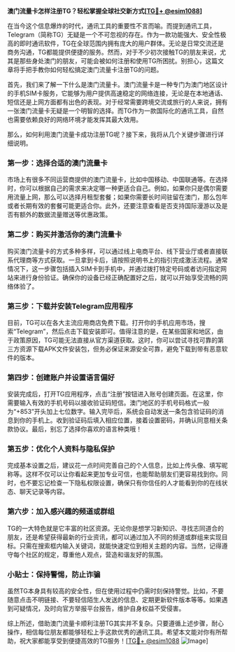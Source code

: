 **澳门流量卡怎样注册TG？轻松掌握全球社交新方式[[TG💪+ @esim1088](https://t.me/s/esim1088)]**

在当今这个信息爆炸的时代，通讯工具的重要性不言而喻。而提到通讯工具，Telegram（简称TG）无疑是一个不可忽视的存在。作为一款功能强大、安全性极高的即时通讯软件，TG在全球范围内拥有庞大的用户群体。无论是日常交流还是商务沟通，TG都能提供便捷的服务。然而，对于不少初次接触TG的朋友来说，尤其是那些身处澳门的朋友，可能会被如何注册和使用TG所困扰。别担心，这篇文章将手把手教你如何轻松搞定澳门流量卡注册TG的问题。

首先，我们来了解一下什么是澳门流量卡。澳门流量卡是一种专门为澳门地区设计的手机SIM卡服务，它能够为用户提供高速稳定的网络连接，无论是在本地通话、短信还是上网方面都有出色的表现。对于经常需要跨境交流或旅行的人来说，拥有一张澳门流量卡无疑是一个明智的选择。而TG作为一款国际化的通讯工具，自然也需要依赖良好的网络环境才能发挥其最大效用。

那么，如何利用澳门流量卡成功注册TG呢？接下来，我将从几个关键步骤进行详细说明。

### 第一步：选择合适的澳门流量卡

市场上有很多不同运营商提供的澳门流量卡，比如中国移动、中国联通等。在选择时，你可以根据自己的需求来决定哪一种更适合自己。例如，如果你只是偶尔需要用流量上网，那么可以选择月租型套餐；如果你需要长时间驻留在澳门，那么包年或者长期有效的套餐可能更适合你。此外，还要注意查看是否支持国际漫游以及是否有额外的数据流量赠送等优惠政策。

### 第二步：购买并激活你的澳门流量卡

购买澳门流量卡的方式多种多样，可以通过线上电商平台、线下营业厅或者直接联系代理商等方式获取。一旦拿到卡后，请按照说明书上的指引完成激活流程。通常情况下，这一步骤包括插入SIM卡到手机中，并通过拨打特定号码或者访问指定网站来进行身份验证。确保你的设备已经正确配置好之后，就可以开始享受流畅的网络体验了。

### 第三步：下载并安装Telegram应用程序

目前，TG可以在各大主流应用商店免费下载。打开你的手机应用市场，搜索“Telegram”，然后点击下载安装即可。值得注意的是，在某些国家和地区，由于政策原因，TG可能无法直接从官方渠道获取。这时，你可以尝试寻找可靠的第三方资源下载APK文件安装包，但务必保证来源安全可靠，避免下载到带有恶意软件的版本。

### 第四步：创建账户并设置语言偏好

安装完成后，打开TG应用程序，点击“注册”按钮进入账号创建页面。在这里，你需要输入有效的手机号码以接收验证码短信。澳门地区的手机号码格式一般为“+853”开头加上七位数字。输入完毕后，系统会自动发送一条包含验证码的消息到你的手机上。收到验证码后填入相应位置，接着设置密码，并确认同意相关条款协议。最后，别忘了选择你喜欢的语言种类哦！

### 第五步：优化个人资料与隐私保护

完成基本设置之后，建议花一点时间完善自己的个人信息，比如上传头像、填写昵称等。这样不仅可以让你看起来更加专业可信，也能帮助朋友们更容易找到你。同时，也不要忘记检查一下隐私权限设置，确保只有你信任的人才能看到你的在线状态、聊天记录等内容。

### 第六步：加入感兴趣的频道或群组

TG的一大特色就是它丰富的社区资源。无论你是想学习新知识、寻找志同道合的朋友，还是希望获得最新的行业资讯，都可以通过加入不同的频道或群组来实现目标。只需在搜索框内输入关键词，就能快速定位到相关主题的内容。当然，记得遵守每个社区的规定，尊重他人观点，营造和谐友好的氛围。

### 小贴士：保持警惕，防止诈骗

虽然TG本身具有较高的安全性，但在使用过程中仍需时刻保持警觉。比如，不要随意点击不明链接、不要轻信陌生人发送的信息、定期更新软件版本等等。如果遇到可疑情况，及时向官方举报平台报告，维护自身权益不受侵害。

综上所述，借助澳门流量卡顺利注册TG其实并不复杂。只要遵循上述步骤，耐心操作，相信每位朋友都能够轻松上手这款优秀的通讯工具。希望本文能对你有所帮助，祝大家都能享受到便捷高效的TG服务！[[TG💪+ @esim1088](https://t.me/s/esim1088) ![Image](https://i.postimg.cc/4NQfJmqS/Snipaste-2025-05-13-00-14-12.png)]